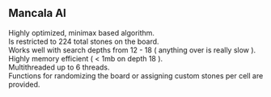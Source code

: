 ## Mancala AI

Highly optimized, minimax based algorithm.<br>
Is restricted to 224 total stones on the board.<br>
Works well with search depths from 12 - 18 ( anything over is really slow ).<br>
Highly memory efficient ( < 1mb on depth 18 ).<br>
Multithreaded up to 6 threads.<br>
Functions for randomizing the board or assigning custom stones per cell are provided.